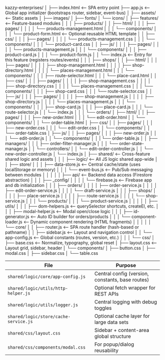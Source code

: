 kazzy-enterprises/
│
├── index.html                      <-- SPA entry point
├── app.js                          <-- Global app initializer (bootstraps router, sidebar, event-bus)
│
├── assets/                         <-- Static assets
│   ├── images/
│   ├── fonts/
│   └── icons/
│
├── features/                       <-- Feature-based modules
│   │
│   ├── products/
│   │   ├── html/
│   │   │   ├── pages/
│   │   │   │   └── products-management.html
│   │   │   └── components/
│   │   │       └── product-form.html          <-- Optional reusable HTML template
│   │   ├── css/
│   │   │   ├── pages/
│   │   │   │   └── products-management.css
│   │   │   └── components/
│   │   │       └── product-card.css
│   │   ├── js/
│   │   │   ├── pages/
│   │   │   │   └── products-management.js
│   │   │   └── components/
│   │   │       ├── product-card.js
│   │   │       └── product-form.js
│   │   └── index.js                         <-- Entry for this feature (registers routes/events)
│   │
│   ├── shops/
│   │   ├── html/
│   │   │   ├── pages/
│   │   │   │   ├── shop-management.html
│   │   │   │   ├── shop-directory.html
│   │   │   │   └── places-management.html
│   │   │   └── components/
│   │   │       ├── route-selector.html
│   │   │       └── place-card.html
│   │   ├── css/
│   │   │   ├── pages/
│   │   │   │   ├── shop-management.css
│   │   │   │   ├── shop-directory.css
│   │   │   │   └── places-management.css
│   │   │   └── components/
│   │   │       ├── shop-card.css
│   │   │       └── route-selector.css
│   │   ├── js/
│   │   │   ├── pages/
│   │   │   │   ├── shop-management.js
│   │   │   │   ├── shop-directory.js
│   │   │   │   └── places-management.js
│   │   │   └── components/
│   │   │       ├── shop-card.js
│   │   │       ├── place-card.js
│   │   │       └── route-selector.js
│   │   └── index.js
│   │
│   └── orders/
│       ├── html/
│       │   ├── pages/
│       │   │   ├── new-order.html
│       │   │   └── edit-order.html
│       │   └── components/
│       │       └── order-table.html
│       ├── css/
│       │   ├── pages/
│       │   │   ├── new-order.css
│       │   │   └── edit-order.css
│       │   └── components/
│       │       └── order-table.css
│       ├── js/
│       │   ├── pages/
│       │   │   ├── new-order.js
│       │   │   └── edit-order.js
│       │   └── components/
│       │   |   └── order-table.js
│       │   ├── managers/
│       │   │   ├── order-filter-manager.js
│       │   │   └── order-state-manager.js
│       │   └── controllers/
│       │       └── edit-order-controller.js
│       │       └── new-order-controller.js
│       └── index.js
│
├── shared/                         <-- Cross-feature shared logic and assets
│   │
│   ├── logic/                      <-- All JS logic shared app-wide
│   │   ├── store/
│   │   │   ├── data-store.js       <-- Central cache/state (uses localStorage or memory)
│   │   │   └── event-bus.js        <-- Pub/Sub messaging between modules
│   │   │
│   │   ├── api/                    <-- Backend data access (Firestore abstraction)
│   │   │   ├── _config/
│   │   │   │   └── firebase.js     <-- Firebase app and db initialization
│   │   │   ├── orders/
│   │   │   │   ├── order-service.js
│   │   │   │   ├── edit-order-service.js
│   │   │   │   └── draft-service.js
│   │   │   ├── shops/
│   │   │   │   ├── place-service.js
│   │   │   │   ├── route-service.js
│   │   │   │   └── shop-service.js
│   │   │   └── products/
│   │   │       └── product-service.js
│   │   │
│   │   ├── utils/
│   │   │   ├── dom-helpers.js      <-- querySelector shortcuts, createEl, etc.
│   │   │   ├── modal-helper.js     <-- Modal open/close logic
│   │   │   ├── id-generator.js     <-- Auto ID builder for orders/products
│   │   │   └── component-loader.js <-- Dynamic component rendering (HTML fragments)
│   │   │
│   │   └── core/
│   │       ├── router.js           <-- SPA route handler (hash-based or pathname)
│   │       ├── sidebar.js          <-- Layout and navigation control
│   │       └── app-config.js       <-- Global constants (routes, version, etc.)
│   │
│   └── css/
│       ├── base.css                <-- Normalize, typography, global reset
│       ├── layout.css              <-- Layout grid, sidebar, header
│       └── components/
│           ├── button.css
│           ├── modal.css
│           ├── sidebar.css
│           └── table.css




| File                                  | Purpose                                          |
| ------------------------------------- | ------------------------------------------------ |
| `shared/logic/core/app-config.js`     | Central config (version, constants, base routes) |
| `shared/logic/utils/http-helper.js`   | Optional fetch wrapper for REST APIs             |
| `shared/logic/utils/logger.js`        | Central logging with debug toggles               |
| `shared/logic/store/cache-service.js` | Optional cache layer for large data sets         |
| `shared/css/layout.css`               | Sidebar + content-area global structure          |
| `shared/css/components/modal.css`     | For popup/dialog reusability                     |
